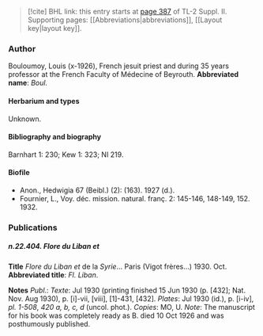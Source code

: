 > [!cite] BHL link: this entry starts at [page 387](https://www.biodiversitylibrary.org/page/33265584) of TL-2 Suppl. II.
> Supporting pages: [[Abbreviations|abbreviations]], [[Layout key|layout key]].

### Author

Bouloumoy, Louis (x-1926), French jesuit priest and during 35 years professor at the French Faculty of Médecine of Beyrouth. 
**Abbreviated name**: *Boul.*

#### Herbarium and types

Unknown.

#### Bibliography and biography

Barnhart 1: 230; Kew 1: 323; NI 219.

#### Biofile

- Anon., Hedwigia 67 (Beibl.) (2): (163). 1927 (d.).
- Fournier, L., Voy. déc. mission. natural. franç. 2: 145-146, 148-149, 152. 1932.

### Publications

##### n.22.404. Flore du Liban et

**Title**
*Flore du Liban et* de la *Syrie*... Paris (Vigot frères...) 1930. Oct.
**Abbreviated title**: *Fl. Liban*.

**Notes**
*Publ*.: *Texte*: Jul 1930 (printing finished 15 Jun 1930 (p. \[432\]; Nat. Nov. Aug 1930), p. \[i\]-vii, \[viii\], \[1\]-431, \[432\].
*Plates*: Jul 1930 (id.), p. \[i-iv\], *pl. 1-508*, *420 a, b, c, d* (uncol. phot.).
*Copies*: MO, U.
*Note*: The manuscript for his book was completely ready as B. died 10 Oct 1926 and was posthumously published.

